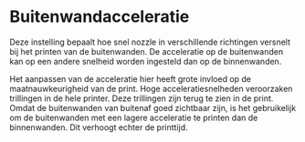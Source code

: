 Buitenwandacceleratie
====
Deze instelling bepaalt hoe snel nozzle in verschillende richtingen versnelt bij het printen van de buitenwanden. De acceleratie op de buitenwanden kan op een andere snelheid worden ingesteld dan op de binnenwanden.

Het aanpassen van de acceleratie hier heeft grote invloed op de maatnauwkeurigheid van de print. Hoge acceleratiesnelheden veroorzaken trillingen in de hele printer. Deze trillingen zijn terug te zien in de print. Omdat de buitenwanden van buitenaf goed zichtbaar zijn, is het gebruikelijk om de buitenwanden met een lagere acceleratie te printen dan de binnenwanden. Dit verhoogt echter de printtijd.
